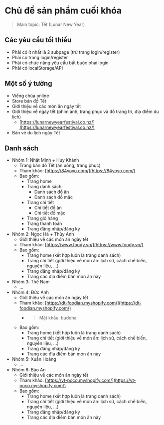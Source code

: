 # Chủ đề sản phẩm cuối khóa

> Main topic: Tết (Lunar New Year)

## Các yêu cầu tối thiểu

-   Phải có ít nhất là 2 subpage (trừ trang login/register)
-   Phải có trang login/register
-   Phải có chức năng yêu cầu bắt buộc phải login
-   Phải có localStorage/API

## Một số ý tưởng

-   Viếng chùa online
-   Store bán đồ Tết
-   Giới thiệu về các món ăn ngày tết
-   Giới thiệu về ngày tết (phim ảnh, trang phục và đồ trang trí, địa điểm du lịch)
    -   [https://lunarnewyearfestival.co.nz/](https://lunarnewyearfestival.co.nz/)
-   Bán vé du lịch ngày Tết

## Danh sách

-   Nhóm 1: Nhật Minh + Huy Khánh
    -   Trang bán đồ Tết (ăn uống, trang phục)
    -   Tham khảo: [https://84yoyo.com/](https://84yoyo.com/)
    -   Bao gồm:
        -   Trang home
        -   Trang danh sách:
            -   Danh sách đồ ăn
            -   Danh sách đồ mặc
        -   Trang chi tiết
            -   Chi tiết đồ ăn
            -   Chi tiết đồ mặc
        -   Trang giỏ hàng
        -   Trang thanh toán
        -   Trang đăng nhập/đăng ký
-   Nhóm 2: Ngọc Hà + Thùy Anh
    -   Giới thiệu về các món ăn ngày tết
    -   Tham khảo: [https://www.foody.vn/](https://www.foody.vn/)
    -   Bao gồm:
        -   Trang home (kết hợp luôn là trang danh sách)
        -   Trang chi tiết (giới thiệu về món ăn: lịch sử, cách chế biến, nguyên liệu, ...)
        -   Trang đăng nhập/đăng ký
        -   Trang các địa điểm bán món ăn này
-   Nhóm 3: Thế Nam
    -   ...
-   Nhóm 4: Đức Anh
    -   Giới thiệu về các món ăn ngày tết
    -   Tham khảo: [https://dt-foodian.myshopify.com/](https://dt-foodian.myshopify.com/)
        -   > Mật khẩu: buddha
    -   Bao gồm:
        -   Trang home (kết hợp luôn là trang danh sách)
        -   Trang chi tiết (giới thiệu về món ăn: lịch sử, cách chế biến, nguyên liệu, ...)
        -   Trang đăng nhập/đăng ký
        -   Trang các địa điểm bán món ăn này
-   Nhóm 5: Xuân Hoàng
    -   ...
-   Nhóm 6: Bảo An
    -   Giới thiệu về các món ăn ngày tết
    -   Tham khảo: [https://vt-poco.myshopify.com/](https://vt-poco.myshopify.com/)
    -   Bao gồm:
        -   Trang home (kết hợp luôn là trang danh sách)
        -   Trang chi tiết (giới thiệu về món ăn: lịch sử, cách chế biến, nguyên liệu, ...)
        -   Trang đăng nhập/đăng ký
        -   Trang các địa điểm bán món ăn này
